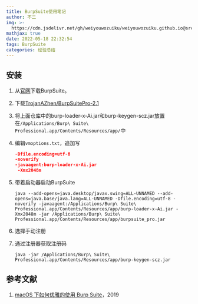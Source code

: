 ```yaml
---
title: BurpSuite使用笔记
author: 不二
img: >-
  https://cdn.jsdelivr.net/gh/weiyouwozuiku/weiyouwozuiku.github.io@src/source/_posts/PageImg/经验总结/BurpSuite使用笔记.jpg
mathjax: true
date: 2022-05-18 22:32:54
tags: BurpSuite
categories: 经验总结
---
```


## 安装

1. 从[官网](https://portswigger.net/burp/releases/professional-community-2022-3-7?requestededition=professional&requestedplatform=)下载BurpSuite。

2. 下载[TrojanAZhen/BurpSuitePro-2.1](https://github.com/TrojanAZhen/BurpSuitePro-2.1)

3. 将上面仓库中的burp-loader-x-Ai.jar和burp-keygen-scz.jar放置在`/Applications/Burp\ Suite\ Professional.app/Contents/Resources/app/`中

4. 编辑`vmoptions.txt`，追加写

   ```json
   -Dfile.encoding=utf-8
   -noverify
   -javaagent:burp-loader-x-Ai.jar
    -Xmx2048m
   ```

5. 带着启动器启动BurpSuite

   ```shell
   java --add-opens=java.desktop/javax.swing=ALL-UNNAMED --add-opens=java.base/java.lang=ALL-UNNAMED -Dfile.encoding=utf-8 -noverify -javaagent:/Applications/Burp\ Suite\ Professional.app/Contents/Resources/app/burp-loader-x-Ai.jar -Xmx2048m -jar /Applications/Burp\ Suite\ Professional.app/Contents/Resources/app/burpsuite_pro.jar
   ```

6. 选择手动注册

7. 通过注册器获取注册码

   ```shell
   java -jar /Applications/Burp\ Suite\ Professional.app/Contents/Resources/app/burp-keygen-scz.jar
   ```

## 参考文献

1. [macOS 下如何优雅的使用 Burp Suite](https://www.sqlsec.com/2019/11/macbp.html)，2019
